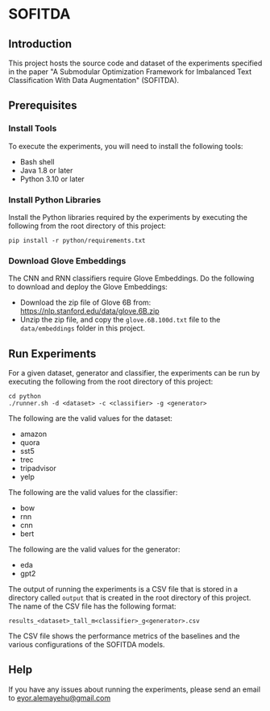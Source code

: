 # SOFITDA

## Introduction

This project hosts the source code and dataset of the experiments specified in the paper "A Submodular Optimization Framework for Imbalanced Text Classification With Data Augmentation" (SOFITDA).

## Prerequisites

### Install Tools

To execute the experiments, you will need to install the following tools:

- Bash shell
- Java 1.8 or later
- Python 3.10 or later

### Install Python Libraries

Install the Python libraries required by the experiments by executing the following from the root directory of this project:

```
pip install -r python/requirements.txt
```

### Download Glove Embeddings

The CNN and RNN classifiers require Glove Embeddings. Do the following to download and deploy the Glove Embeddings:

- Download the zip file of Glove 6B from: https://nlp.stanford.edu/data/glove.6B.zip
- Unzip the zip file, and copy the `glove.6B.100d.txt` file to the `data/embeddings` folder in this project.

## Run Experiments

For a given dataset, generator and classifier, the experiments can be run by executing the following from the root directory of this project:

```
cd python
./runner.sh -d <dataset> -c <classifier> -g <generator>
```

The following are the valid values for the dataset:
- amazon
- quora
- sst5
- trec
- tripadvisor
- yelp

The following are the valid values for the classifier:
- bow
- rnn
- cnn
- bert

The following are the valid values for the generator:
- eda
- gpt2

The output of running the experiments is a CSV file that is stored in a directory called `output`
that is created in the root directory of this project. The name of the CSV file has the following
format:

```
results_<dataset>_tall_m<classifier>_g<generator>.csv
```

The CSV file shows the performance metrics of the baselines and the various configurations of the
SOFITDA models.

## Help
If you have any issues about running the experiments, please send an email to eyor.alemayehu@gmail.com



